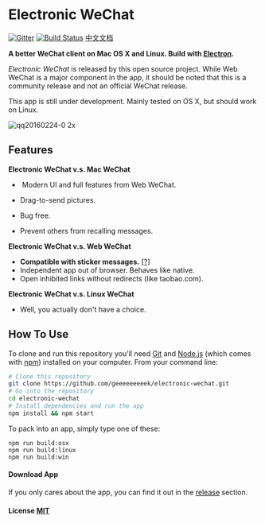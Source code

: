 # Electronic WeChat

[![Gitter](https://badges.gitter.im/geeeeeeeeek/electronic-wechat.svg)](https://gitter.im/geeeeeeeeek/electronic-wechat?utm_source=badge&utm_medium=badge&utm_campaign=pr-badge&utm_content=body_badge)  [![Build Status](https://travis-ci.org/geeeeeeeeek/electronic-wechat.svg?branch=master)](https://travis-ci.org/geeeeeeeeek/electronic-wechat)  [中文文档](README_zh.md)

**A better WeChat client on Mac OS X and Linux. Build with [Electron](https://github.com/atom/electron).** 

*Electronic WeChat* is released by this open source project. While Web WeChat is a major component  in the app, it should be noted that this is a community release and not an official WeChat release.

This app is still under development. Mainly tested on OS X, but should work on Linux.

![qq20160224-0 2x](https://cloud.githubusercontent.com/assets/7262715/13275230/96b81776-daed-11e5-98ce-3ee3bd82082e.png)

## Features

**Electronic WeChat v.s. Mac WeChat**

- ​				Modern UI and full features from Web WeChat.


- Drag-to-send pictures.
- Bug free.
- Prevent others from recalling messages.

**Electronic WeChat v.s. Web WeChat**

- **Compatible with sticker messages.** [[?]](https://github.com/geeeeeeeeek/electronic-wechat/issues/2)
- Independent app out of browser. Behaves like native.
- Open inhibited links without redirects (like taobao.com).

**Electronic WeChat v.s. Linux WeChat**

- Well, you actually don't have a choice.​	

## How To Use

To clone and run this repository you'll need [Git](https://git-scm.com) and [Node.js](https://nodejs.org/en/download/) (which comes with [npm](https://www.npmjs.com/)) installed on your computer. From your command line:

``` bash
# Clone this repository
git clone https://github.com/geeeeeeeeek/electronic-wechat.git
# Go into the repository
cd electronic-wechat
# Install dependencies and run the app
npm install && npm start
```

To pack into an app, simply type one of these:

``` shell
npm run build:osx
npm run build:linux
npm run build:win
```

#### Download App

If you only cares about the app, you can find it out in the [release](https://github.com/geeeeeeeeek/electronic-wechat/releases) section.

#### License [MIT](LICENSE.md)